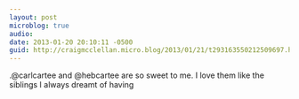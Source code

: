 ```yaml
---
layout: post
microblog: true
audio: 
date: 2013-01-20 20:10:11 -0500
guid: http://craigmcclellan.micro.blog/2013/01/21/t293163550212509697.html
---
```

.@carlcartee and @hebcartee are so sweet to me. I love them like the siblings I always dreamt of having
